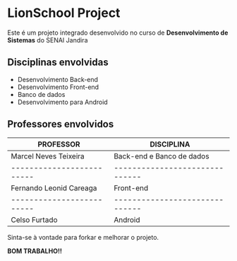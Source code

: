 # LionSchool Project

Este é um projeto integrado desenvolvido no curso de **Desenvolvimento de Sistemas** do SENAI Jandira

## Disciplinas envolvidas

* Desenvolvimento Back-end
* Desenvolvimento Front-end
* Banco de dados
* Desenvolvimento para Android

## Professores envolvidos

|PROFESSOR                |DISCIPLINA                    |
|-------------------------|------------------------------|
|Marcel Neves Teixeira    |Back-end e Banco de dados     |
|-------------------------|------------------------------|
|Fernando Leonid Careaga  |Front-end                     |
|-------------------------|------------------------------|
|Celso Furtado            |Android                       |

Sinta-se à vontade para forkar e melhorar o projeto. 

**BOM TRABALHO!!**

